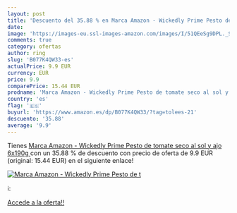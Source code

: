 ```yaml
---
layout: post
title: 'Descuento del 35.88 % en Marca Amazon - Wickedly Prime Pesto de t'
date: 
image: 'https://images-eu.ssl-images-amazon.com/images/I/51QEeSg9DPL._SL200_.jpg'
comments: true
category: ofertas
author: ring
slug: 'B077K4QW33-es'
actualPrice: 9.9 EUR
currency: EUR
price: 9.9
comparePrice: 15.44 EUR
prodname: 'Marca Amazon - Wickedly Prime Pesto de tomate seco al sol y ajo  6x190g '
country: 'es'
flag: '🇪🇸'
buyurl: 'https://www.amazon.es/dp/B077K4QW33/?tag=tolees-21'
descuento: '35.88'
average: '9.9'
---
```


Tienes [Marca Amazon - Wickedly Prime Pesto de tomate seco al sol y ajo  6x190g ](https://www.amazon.es/dp/B077K4QW33/?tag=tolees-21) con un 35.88 % de descuento con precio de oferta de 9.9 EUR (original: 15.44 EUR) en el siguiente enlace!

[![Marca Amazon - Wickedly Prime Pesto de t](https://images-eu.ssl-images-amazon.com/images/I/51QEeSg9DPL._SL200_.jpg)](https://www.amazon.es/dp/B077K4QW33/?tag=tolees-21)

ℹ️:


[Accede a la oferta!!](https://www.amazon.es/dp/B077K4QW33/?tag=tolees-21)
